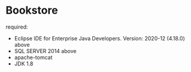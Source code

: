 # Bookstore
required: 
- Eclipse IDE for Enterprise Java Developers. Version: 2020-12 (4.18.0) above
- SQL SERVER 2014 above
- apache-tomcat
- JDK 1.8
